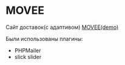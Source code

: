 # MOVEE
Сайт доставок(с адаптивом)
[MOVEE(demo)](https://karbik-creator.github.io/MOVEE/)

Были использованы плагины:
- PHPMailer
- slick slider
